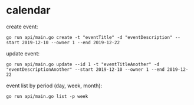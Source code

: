# calendar

create event:

`go run api/main.go create -t "eventTitle" -d "eventDescription" --start 2019-12-10 --owner 1 --end 2019-12-22`

update event:

`go run api/main.go update --id 1 -t "eventTitleAnother" -d "eventDescriptionAnother" --start 2019-12-10 --owner 1 --end 2019-12-22`

event list by period (day, week, month):

`go run api/main.go list -p week`
